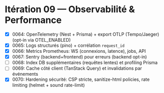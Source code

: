 # Itération 09 — Observabilité & Performance

- [x] 0064: OpenTelemetry (Nest + Prisma) + export OTLP (Tempo/Jaeger) (opt-in via OTEL_ENABLED)
- [x] 0065: Logs structurés (pino) + corrélation `request_id`
- [x] 0066: Metrics Prometheus: WS (connexions, latence), jobs, API
- [x] 0067: Sentry (backend+frontend) pour erreurs (backend opt-in)
- [ ] 0068: Index DB supplémentaires (requêtes lentes) et profiling Prisma
- [ ] 0069: Cache côté client (TanStack Query) et invalidations par événements
- [x] 0070: Hardening sécurité: CSP stricte, sanitize-html policies, rate limiting (helmet + sound rate-limit)
